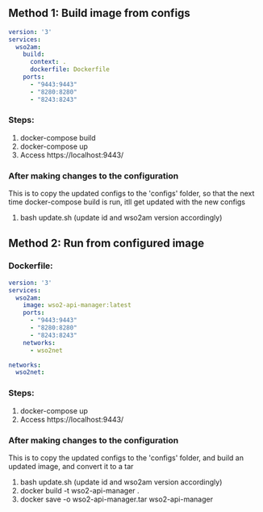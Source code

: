 
## Method 1: Build image from configs
```yaml
version: '3'
services:
  wso2am:
    build:
      context: .
      dockerfile: Dockerfile
    ports:
      - "9443:9443"
      - "8280:8280"
      - "8243:8243"
```
### Steps:
1. docker-compose build
2. docker-compose up
3. Access https://localhost:9443/

### After making changes to the configuration
This is to copy the updated configs to the 'configs' folder, so that the next time docker-compose build is run, itll get updated with the new configs
1. bash update.sh (update id and wso2am version accordingly)



## Method 2: Run from configured image

### Dockerfile:
```yaml
version: '3'
services:
  wso2am:
    image: wso2-api-manager:latest
    ports:
      - "9443:9443"
      - "8280:8280"
      - "8243:8243"
    networks:
      - wso2net

networks:
  wso2net:
```
### Steps:
1. docker-compose up
2. Access https://localhost:9443/

### After making changes to the configuration
This is to copy the updated configs to the 'configs' folder, and build an updated image, and convert it to a tar
1. bash update.sh (update id and wso2am version accordingly)
2. docker build -t wso2-api-manager .
3. docker save -o wso2-api-manager.tar wso2-api-manager